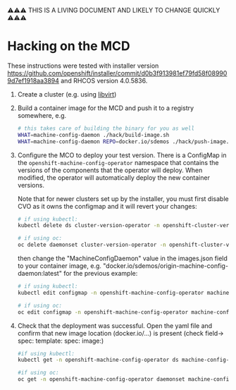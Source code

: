 ⚠⚠⚠ THIS IS A LIVING DOCUMENT AND LIKELY TO CHANGE QUICKLY ⚠⚠⚠

# Hacking on the MCD

These instructions were tested with installer version https://github.com/openshift/installer/commit/d0b3f913981ef79fd58f089909d7ef1918aa3894 and RHCOS version 4.0.5836.

1. Create a cluster (e.g. using [libvirt](https://github.com/openshift/installer/blob/d0b3f913981ef79fd58f089909d7ef1918aa3894/Documentation/dev/libvirt-howto.md))
2. Build a container image for the MCD and push it to a registry somewhere, e.g.

   ```sh
   # this takes care of building the binary for you as well
   WHAT=machine-config-daemon ./hack/build-image.sh
   WHAT=machine-config-daemon REPO=docker.io/sdemos ./hack/push-image.sh
   ```

3. Configure the MCO to deploy your test version. There is a ConfigMap in the
   `openshift-machine-config-operator` namespace that contains the versions of
   the components that the operator will deploy. When modified, the operator
   will automatically deploy the new container versions.

   Note that for newer clusters set up by the installer, you must first disable
   CVO as it owns the configmap and it will revert your changes:

   ```sh
   # if using kubectl:
   kubectl delete ds cluster-version-operator -n openshift-cluster-version

   # if using oc:
   oc delete daemonset cluster-version-operator -n openshift-cluster-version --config=auth/kubeconfig
   ```

   then change the "MachineConfigDaemon" value in the images.json field to your container image, e.g. "docker.io/sdemos/origin-machine-config-daemon:latest" for the previous example:

   ```sh
   # if using kubectl:
   kubectl edit configmap -n openshift-machine-config-operator machine-config-operator-images

   # if using oc:
   oc edit configmap -n openshift-machine-config-operator machine-config-operator-images --config=auth/kubeconfig
   ```

4. Check that the deployment was successful. Open the yaml file and confirm that new image location (docker.io/...)
   is present (check field-> spec: template: spec: image:)
 
   ```sh
   #if using kubectl:
   kubectl get -n openshift-machine-config-operator ds machine-config-daemon -o yaml

   #if using oc:
   oc get -n openshift-machine-config-operator daemonset machine-config-daemon -o yaml --config=auth/kubeconfig
   ```